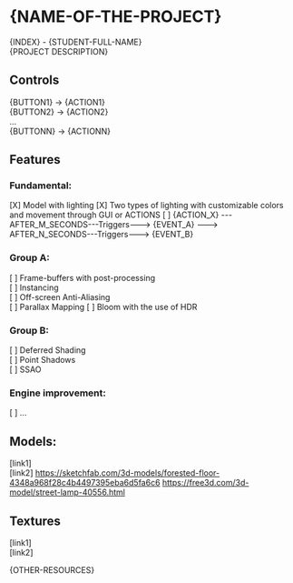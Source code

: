 # {NAME-OF-THE-PROJECT}

{INDEX} - {STUDENT-FULL-NAME}  
{PROJECT DESCRIPTION}

## Controls

{BUTTON1} -> {ACTION1}  
{BUTTON2} -> {ACTION2}  
...  
{BUTTONN} -> {ACTIONN}

## Features

### Fundamental:

[X] Model with lighting
[X] Two types of lighting with customizable colors and movement through GUI or ACTIONS
[ ] {ACTION_X} --- AFTER_M_SECONDS---Triggers---> {EVENT_A} ---> AFTER_N_SECONDS---Triggers---> {EVENT_B}

### Group A:

[ ] Frame-buffers with post-processing   
[ ] Instancing  
[ ] Off-screen Anti-Aliasing  
[ ] Parallax Mapping
[ ] Bloom with the use of HDR

### Group B:

[ ] Deferred Shading  
[ ] Point Shadows  
[ ] SSAO

### Engine improvement:

[ ] ...

## Models:

[link1]   
[link2]
https://sketchfab.com/3d-models/forested-floor-4348a968f28c4b4497395eba6d5fa6c6
https://free3d.com/3d-model/street-lamp-40556.html

## Textures

[link1]  
[link2]

{OTHER-RESOURCES}